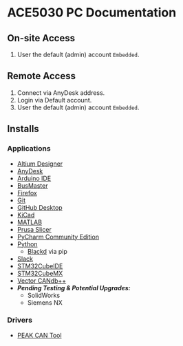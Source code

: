 # ACE5030 PC Documentation

## On-site Access

1. User the default (admin) account `Embedded`.

## Remote Access

1. Connect via AnyDesk address.
2. Login via Default account.
3. User the default (admin) account `Embedded`.

## Installs

### Applications

- [Altium Designer](https://www.altium.com/products/downloads)
- [AnyDesk](https://anydesk.com/en)
- [Arduino IDE](https://www.arduino.cc/en/software)
- [BusMaster](https://rbei-etas.github.io/busmaster/)
- [Firefox](https://www.mozilla.org/en-CA/firefox/new/)
- [Git](https://git-scm.com/downloads)
- [GitHub Desktop](https://desktop.github.com/)
- [KiCad](https://www.kicad.org/)
- [MATLAB](https://matlab.mathworks.com/)
- [Prusa Slicer](https://www.prusa3d.com/page/prusaslicer_424/)
- [PyCharm Community Edition](https://www.jetbrains.com/pycharm/download/?section=windows)
- [Python](https://www.python.org/downloads/)
    - [Blackd](https://black.readthedocs.io/en/stable/index.html) via pip
- [Slack](https://slack.com/downloads/)
- [STM32CubeIDE](https://www.st.com/en/development-tools/stm32cubeide.html)
- [STM32CubeMX](https://www.st.com/en/development-tools/stm32cubemx.html)
- [Vector CANdb++](https://www.vector.com/int/en/products/products-a-z/software/candb/)
- **_Pending Testing & Potential Upgrades:_**
    - SolidWorks
    - Siemens NX

### Drivers

- [PEAK CAN Tool](https://www.peak-system.com/Drivers.523.0.html)
